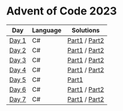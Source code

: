 # Advent of Code 2023

| Day                                          | Language    | Solutions
| ---------------------------------------------| ----------- | ----------------------------------------------------------------------- |
| [Day 1](https://adventofcode.com/2023/day/1) |     C#      | [Part1](aoc-2023/day01/PartOne.cs) / [Part2](aoc-2023/day01/PartTwo.cs) |
| [Day 2](https://adventofcode.com/2023/day/2) |     C#      | [Part1](aoc-2023/day02/PartOne.cs) / [Part2](aoc-2023/day02/PartTwo.cs) |
| [Day 3](https://adventofcode.com/2023/day/3) |     C#      | [Part1](aoc-2023/day03/PartOne.cs) / [Part2](aoc-2023/day03/PartTwo.cs) |
| [Day 4](https://adventofcode.com/2023/day/4) |     C#      | [Part1](aoc-2023/day04/PartOne.cs) / [Part2](aoc-2023/day04/PartTwo.cs) |
| [Day 5](https://adventofcode.com/2023/day/5) |     C#      | [Part1](aoc-2023/day05/PartOne.cs)                                      |
| [Day 6](https://adventofcode.com/2023/day/6) |     C#      | [Part1](aoc-2023/day06/PartOne.cs) / [Part2](aoc-2023/day06/PartTwo.cs) |
| [Day 7](https://adventofcode.com/2023/day/7) |     C#      | [Part1](aoc-2023/day07/PartOne.cs) / [Part2](aoc-2023/day07/PartTwo.cs) |